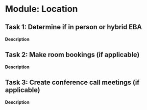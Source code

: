 
# Module: Location
## Task 1: Determine if in person or hybrid EBA
#### Description

## Task 2: Make room bookings (if applicable)
#### Description

## Task 3: Create conference call meetings (if applicable)
#### Description
